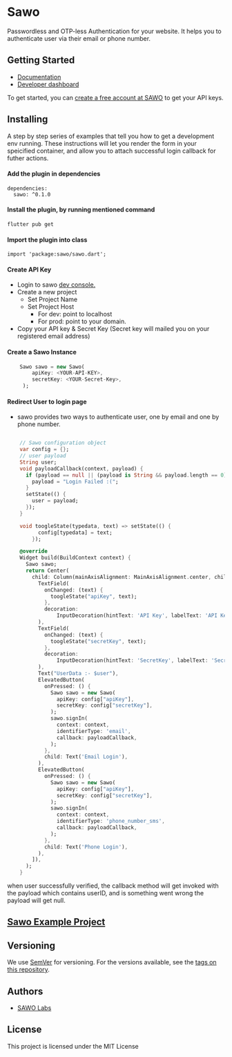 # Sawo
Passwordless and OTP-less Authentication for your website. It helps you to authenticate user via their email or phone number.

## Getting Started
* [Documentation](https://docs.sawolabs.com/sawo)
* [Developer dashboard](https://dev.sawolabs.com/)

To get started, you can [create a free account at SAWO](https://dev.sawolabs.com/) to get your API keys.

## Installing

A step by step series of examples that tell you how to get a development env running. These instructions will let you render the form in your speicified container, and allow you to attach successful login callback for futher actions.

#### Add the plugin in dependencies

```
dependencies:
  sawo: ^0.1.0
```

#### Install the plugin, by running mentioned command

```
flutter pub get
```

#### Import the plugin into class
```
import 'package:sawo/sawo.dart';
```

#### Create API Key
* Login to sawo [dev console.](dev.sawolabs.com)
* Create a new project
    * Set Project Name
    * Set Project Host
        *  For dev: point to localhost
        *  For prod: point to your domain.
*  Copy your API key & Secret Key (Secret key will mailed you on your registered email address)

#### Create a Sawo Instance
```dart
    Sawo sawo = new Sawo(
        apiKey: <YOUR-API-KEY>,
        secretKey: <YOUR-Secret-Key>,
     );
```


#### Redirect User to login page
* sawo provides two ways to authenticate user, one by email and one by phone number.

```dart

    // Sawo configuration object
    var config = {};
    // user payload
    String user;
    void payloadCallback(context, payload) {
      if (payload == null || (payload is String && payload.length == 0)) {
        payload = "Login Failed :(";
      }
      setState(() {
        user = payload;
      });
    }

    void toogleState(typedata, text) => setState(() {
          config[typedata] = text;
        });

    @override
    Widget build(BuildContext context) {
      Sawo sawo;
      return Center(
        child: Column(mainAxisAlignment: MainAxisAlignment.center, children: [
          TextField(
            onChanged: (text) {
              toogleState("apiKey", text);
            },
            decoration:
                InputDecoration(hintText: 'API Key', labelText: 'API Key'),
          ),
          TextField(
            onChanged: (text) {
              toogleState("secretKey", text);
            },
            decoration:
                InputDecoration(hintText: 'SecretKey', labelText: 'SecretKey'),
          ),
          Text("UserData :- $user"),
          ElevatedButton(
            onPressed: () {
              Sawo sawo = new Sawo(
                apiKey: config["apiKey"],
                secretKey: config["secretKey"],
              );
              sawo.signIn(
                context: context,
                identifierType: 'email',
                callback: payloadCallback,
              );
            },
            child: Text('Email Login'),
          ),
          ElevatedButton(
            onPressed: () {
              Sawo sawo = new Sawo(
                apiKey: config["apiKey"],
                secretKey: config["secretKey"],
              );
              sawo.signIn(
                context: context,
                identifierType: 'phone_number_sms',
                callback: payloadCallback,
              );
            },
            child: Text('Phone Login'),
          ),
        ]),
      );
    }
```

when user successfully verified, the callback method will get invoked with the payload which contains userID, and is something went wrong the payload will get null.

## [Sawo Example Project](https://pub.dev/packages/sawo/example)

## Versioning

We use [SemVer](https://semver.org/) for versioning. For the versions available, see the [tags on this repository](https://github.com/your/project/tags). 

## Authors
* [SAWO Labs](https://github.com/sawolabs)

## License

This project is licensed under the MIT License
